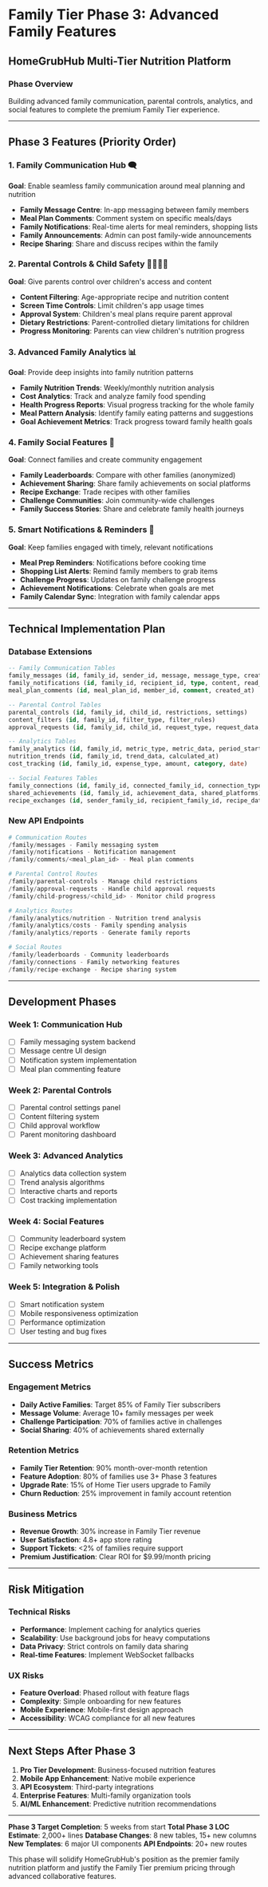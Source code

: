 # Family Tier Phase 3: Advanced Family Features
## HomeGrubHub Multi-Tier Nutrition Platform

### **Phase Overview**
Building advanced family communication, parental controls, analytics, and social features to complete the premium Family Tier experience.

---

## **Phase 3 Features (Priority Order)**

### 1. **Family Communication Hub** 🗨️
**Goal**: Enable seamless family communication around meal planning and nutrition
- **Family Message Centre**: In-app messaging between family members
- **Meal Plan Comments**: Comment system on specific meals/days
- **Family Notifications**: Real-time alerts for meal reminders, shopping lists
- **Family Announcements**: Admin can post family-wide announcements
- **Recipe Sharing**: Share and discuss recipes within the family

### 2. **Parental Controls & Child Safety** 👨‍👩‍👧‍👦
**Goal**: Give parents control over children's access and content
- **Content Filtering**: Age-appropriate recipe and nutrition content
- **Screen Time Controls**: Limit children's app usage times
- **Approval System**: Children's meal plans require parent approval
- **Dietary Restrictions**: Parent-controlled dietary limitations for children
- **Progress Monitoring**: Parents can view children's nutrition progress

### 3. **Advanced Family Analytics** 📊
**Goal**: Provide deep insights into family nutrition patterns
- **Family Nutrition Trends**: Weekly/monthly nutrition analysis
- **Cost Analytics**: Track and analyze family food spending
- **Health Progress Reports**: Visual progress tracking for the whole family
- **Meal Pattern Analysis**: Identify family eating patterns and suggestions
- **Goal Achievement Metrics**: Track progress toward family health goals

### 4. **Family Social Features** 👥
**Goal**: Connect families and create community engagement
- **Family Leaderboards**: Compare with other families (anonymized)
- **Achievement Sharing**: Share family achievements on social platforms
- **Recipe Exchange**: Trade recipes with other families
- **Challenge Communities**: Join community-wide challenges
- **Family Success Stories**: Share and celebrate family health journeys

### 5. **Smart Notifications & Reminders** 🔔
**Goal**: Keep families engaged with timely, relevant notifications
- **Meal Prep Reminders**: Notifications before cooking time
- **Shopping List Alerts**: Remind family members to grab items
- **Challenge Progress**: Updates on family challenge progress
- **Achievement Notifications**: Celebrate when goals are met
- **Family Calendar Sync**: Integration with family calendar apps

---

## **Technical Implementation Plan**

### **Database Extensions**
```sql
-- Family Communication Tables
family_messages (id, family_id, sender_id, message, message_type, created_at)
family_notifications (id, family_id, recipient_id, type, content, read_at)
meal_plan_comments (id, meal_plan_id, member_id, comment, created_at)

-- Parental Control Tables
parental_controls (id, family_id, child_id, restrictions, settings)
content_filters (id, family_id, filter_type, filter_rules)
approval_requests (id, family_id, child_id, request_type, request_data, status)

-- Analytics Tables
family_analytics (id, family_id, metric_type, metric_data, period_start, period_end)
nutrition_trends (id, family_id, trend_data, calculated_at)
cost_tracking (id, family_id, expense_type, amount, category, date)

-- Social Features Tables  
family_connections (id, family_id, connected_family_id, connection_type)
shared_achievements (id, family_id, achievement_data, shared_platforms)
recipe_exchanges (id, sender_family_id, recipient_family_id, recipe_data)
```

### **New API Endpoints**
```python
# Communication Routes
/family/messages - Family messaging system
/family/notifications - Notification management
/family/comments/<meal_plan_id> - Meal plan comments

# Parental Control Routes
/family/parental-controls - Manage child restrictions
/family/approval-requests - Handle child approval requests
/family/child-progress/<child_id> - Monitor child progress

# Analytics Routes
/family/analytics/nutrition - Nutrition trend analysis
/family/analytics/costs - Family spending analysis
/family/analytics/reports - Generate family reports

# Social Routes
/family/leaderboards - Community leaderboards
/family/connections - Family networking features
/family/recipe-exchange - Recipe sharing system
```

---

## **Development Phases**

### **Week 1: Communication Hub**
- [ ] Family messaging system backend
- [ ] Message centre UI design
- [ ] Notification system implementation
- [ ] Meal plan commenting feature

### **Week 2: Parental Controls**  
- [ ] Parental control settings panel
- [ ] Content filtering system
- [ ] Child approval workflow
- [ ] Parent monitoring dashboard

### **Week 3: Advanced Analytics**
- [ ] Analytics data collection system
- [ ] Trend analysis algorithms
- [ ] Interactive charts and reports
- [ ] Cost tracking implementation

### **Week 4: Social Features**
- [ ] Community leaderboard system
- [ ] Recipe exchange platform
- [ ] Achievement sharing features
- [ ] Family networking tools

### **Week 5: Integration & Polish**
- [ ] Smart notification system
- [ ] Mobile responsiveness optimization
- [ ] Performance optimization
- [ ] User testing and bug fixes

---

## **Success Metrics**

### **Engagement Metrics**
- **Daily Active Families**: Target 85% of Family Tier subscribers
- **Message Volume**: Average 10+ family messages per week
- **Challenge Participation**: 70% of families active in challenges
- **Social Sharing**: 40% of achievements shared externally

### **Retention Metrics**
- **Family Tier Retention**: 90% month-over-month retention
- **Feature Adoption**: 80% of families use 3+ Phase 3 features
- **Upgrade Rate**: 15% of Home Tier users upgrade to Family
- **Churn Reduction**: 25% improvement in family account retention

### **Business Metrics**
- **Revenue Growth**: 30% increase in Family Tier revenue
- **User Satisfaction**: 4.8+ app store rating
- **Support Tickets**: <2% of families require support
- **Premium Justification**: Clear ROI for $9.99/month pricing

---

## **Risk Mitigation**

### **Technical Risks**
- **Performance**: Implement caching for analytics queries
- **Scalability**: Use background jobs for heavy computations
- **Data Privacy**: Strict controls on family data sharing
- **Real-time Features**: Implement WebSocket fallbacks

### **UX Risks**
- **Feature Overload**: Phased rollout with feature flags
- **Complexity**: Simple onboarding for new features
- **Mobile Experience**: Mobile-first design approach
- **Accessibility**: WCAG compliance for all new features

---

## **Next Steps After Phase 3**
1. **Pro Tier Development**: Business-focused nutrition features
2. **Mobile App Enhancement**: Native mobile experience
3. **API Ecosystem**: Third-party integrations
4. **Enterprise Features**: Multi-family organization tools
5. **AI/ML Enhancement**: Predictive nutrition recommendations

---

**Phase 3 Target Completion**: 5 weeks from start
**Total Phase 3 LOC Estimate**: 2,000+ lines
**Database Changes**: 8 new tables, 15+ new columns
**New Templates**: 6 major UI components
**API Endpoints**: 20+ new routes

This phase will solidify HomeGrubHub's position as the premier family nutrition platform and justify the Family Tier premium pricing through advanced collaborative features.
